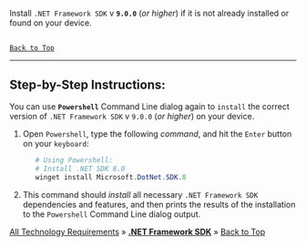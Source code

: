 ﻿
Install `.NET Framework SDK` v **`9.0.0`** (_or higher_) if it is not already installed or found on your device.

##
[`Back to Top`](#table-of-contents)

---

## Step-by-Step Instructions:

You can use **`Powershell`** Command Line dialog again to `install` the correct version of `.NET Framework SDK` v `9.0.0` (_or higher_) on your device.
   
1. Open `Powershell`, type the following _command_, and hit the `Enter` button on your `keyboard`:

   ```powershell
      # Using Powershell:
      # Install .NET SDK 8.0
      winget install Microsoft.DotNet.SDK.8
   ```
   
   
2. This command should _install_ all necessary `.NET Framework SDK` dependencies and features, and then prints the results of the installation to the `Powershell` Command Line dialog output.



[All Technology Requirements](https://github.com/JasonSilvestri/JSopX.BridgeTooFar/blob/master/JSopX.BridgeTooFar/Docs/Master/JSopX/Technologies.md)  »  [**.NET Framework SDK**](#net-framework-sdk)  »  [Back to Top](#table-of-contents)